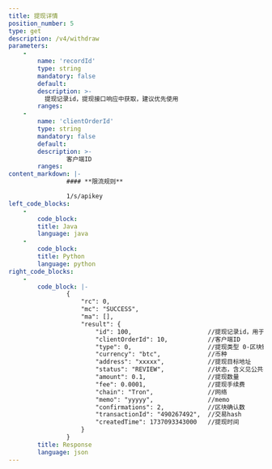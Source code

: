 ```yaml
---
title: 提现详情
position_number: 5
type: get
description: /v4/withdraw
parameters:
    -
        name: 'recordId'
        type: string
        mandatory: false
        default:
        description: >-
          提现记录id，提现接口响应中获取，建议优先使用
        ranges:
    -
        name: 'clientOrderId'
        type: string
        mandatory: false
        default:
        description: >-
                客户端ID
        ranges:
content_markdown: |-
                #### **限流规则**

                1/s/apikey
left_code_blocks:
    -
        code_block:
        title: Java
        language: java
    -
        code_block:
        title: Python
        language: python
right_code_blocks:
    -
        code_block: |-
                {
                    "rc": 0,
                    "mc": "SUCCESS",
                    "ma": [],
                    "result": {      
                        "id": 100,                     //提现记录id，用于后期查询提现历史记录
                        "clientOrderId": 10,           //客户端ID
                        "type": 0,                     //提现类型 0-区块链提现 1-内部提现
                        "currency": "btc",             //币种
                        "address": "xxxxx",            //提现目标地址
                        "status": "REVIEW",            //状态，含义见公共模块-充值/提现记录状态码及含义
                        "amount": 0.1,                 //提现数量
                        "fee": 0.0001,                 //提现手续费
                        "chain": "Tron",               //网络
                        "memo": "yyyyy",               //memo
                        "confirmations": 2,            //区块确认数
                        "transactionId": "490267492",  //交易hash
                        "createdTime": 1737093343000   //提现时间
                    }
                }
        title: Response
        language: json    
---
```

